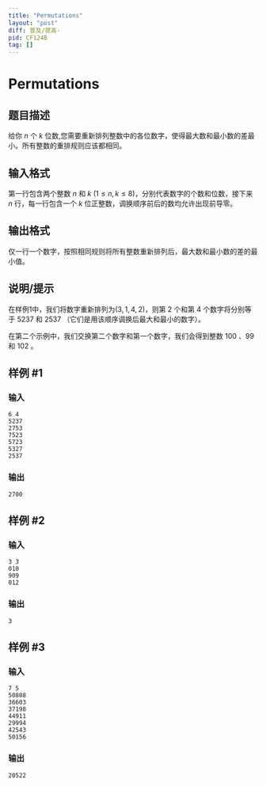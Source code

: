 ```yaml
---
title: "Permutations"
layout: "post"
diff: 普及/提高-
pid: CF124B
tag: []
---
```


# Permutations

## 题目描述

给你 $n$ 个 $k$ 位数,您需要重新排列整数中的各位数字，使得最大数和最小数的差最小。所有整数的重排规则应该都相同。

## 输入格式

第一行包含两个整数 $n$ 和 $k$  $( 1 \leq n,k \leq 8 )$，分别代表数字的个数和位数，接下来 $n$ 行，每一行包含一个 $k$ 位正整数，调换顺序前后的数均允许出现前导零。

## 输出格式

仅一行一个数字，按照相同规则将所有整数重新排列后，最大数和最小数的差的最小值。

## 说明/提示

在样例$1$中，我们将数字重新排列为$(3,1,4,2)$，则第 $2$ 个和第 $4$ 个数字将分别等于 $5237$ 和 $2537$ （它们是用该顺序调换后最大和最小的数字）。

在第二个示例中，我们交换第二个数字和第一个数字，我们会得到整数 $100$ 、$99$ 和 $102$ 。

## 样例 #1

### 输入

```
6 4
5237
2753
7523
5723
5327
2537

```

### 输出

```
2700

```

## 样例 #2

### 输入

```
3 3
010
909
012

```

### 输出

```
3

```

## 样例 #3

### 输入

```
7 5
50808
36603
37198
44911
29994
42543
50156

```

### 输出

```
20522

```

